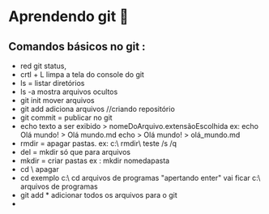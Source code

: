 # Aprendendo git :cactus:

##  Comandos básicos no git :

*  red git status, 
* crtl + L limpa a tela do console do git 
* ls = listar diretórios
* ls -a mostra arquivos ocultos
* git init mover arquivos 
* git add adiciona arquivos //criando repositório
* git commit = publicar no git
* echo  texto a ser exibido > nomeDoArquivo.extensãoEscolhida ex:  echo Olá mundo! > Olá mundo.md
   echo > Olá mundo! > olá_mundo.md
* rmdir = apagar pastas. ex: c:\ rmdir\ teste  /s   /q
* del = mkdir só que para arquivos
* mkdir = criar pastas ex : mkdir  nomedapasta
* cd \ apagar  
* cd exemplo c:\  cd  arquivos de programas "apertando enter"  vai ficar c:\ arquivos de programas
* git add * adicionar todos os arquivos para o git
* 



